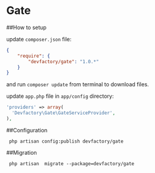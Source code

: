 Gate
======


##How to setup

update `composer.json` file:

```json
{
    "require": {
        "devfactory/gate": "1.0.*"
    }
}
```

and run `composer update` from terminal to download files.

update `app.php` file in `app/config` directory:

```php
'providers' => array(
  'Devfactory\Gate\GateServiceProvider',
),
```

##Configuration
```
 php artisan config:publish devfactory/gate
```

##Migration
```
 php artisan  migrate --package=devfactory/gate
```
